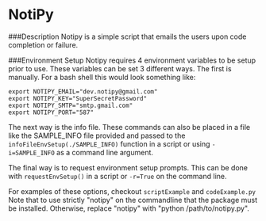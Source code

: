 # NotiPy

###Description
Notipy is a simple script that emails the users upon code completion or failure.

###Environment Setup
Notipy requires 4 environment variables to be setup prior to use. These variables
can be set 3 different ways. The first is manually. For a bash shell this would
look something like:

```
export NOTIPY_EMAIL="dev.notipy@gmail.com"
export NOTIPY_KEY="SuperSecretPassword"
export NOTIPY_SMTP="smtp.gmail.com"
export NOTIPY_PORT="587"
```

The next way is the info file. These commands can also be placed in a file like
the SAMPLE_INFO file provided and passed to the `infoFileEnvSetup(./SAMPLE_INFO)`
function in a script or using `-i=SAMPLE_INFO` as a command line argument.

The final way is to request environment setup prompts. This can be done with
`requestEnvSetup()` in a script or `-r=True` on the command line.

For examples of these options, checkout `scriptExample` and `codeExample.py`
Note that to use strictly "notipy" on the commandline that the package must be installed. Otherwise, replace "notipy" with "python /path/to/notipy.py".
